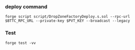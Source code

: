 ### deploy command

```shell
forge script script/DropZoneFactoryDeploy.s.sol --rpc-url $BTTC_RPC_URL --private-key $PVT_KEY --broadcast --legacy
```

### Test

```shell
forge test -vv
```


